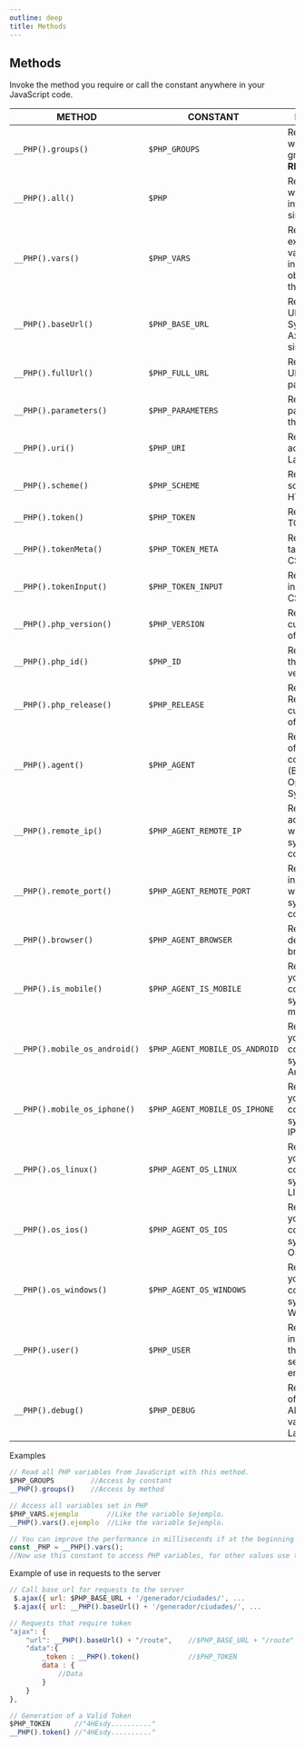 ```yaml
---
outline: deep
title: Methods
---
```


## Methods
Invoke the method you require or call the constant anywhere in your JavaScript code.

| METHOD | CONSTANT | DESCRIPTION |
| ------ | ------ | ------ |
| `__PHP().groups()` | `$PHP_GROUPS` | Return a object with variables groups available **RECOMMENDED**. |
| `__PHP().all()` | `$PHP` | Returns an object with all the information at a single level. |
| `__PHP().vars()` | `$PHP_VARS` | Returns exclusively variables defined in PHP in an object, omitting the others. |
| `__PHP().baseUrl()` | `$PHP_BASE_URL` | Returns the base URL of the System for Ajax, Axios, Fetch or similar requests. |
| `__PHP().fullUrl()` | `$PHP_FULL_URL` | Returns the full URL with its parameters. |
| `__PHP().parameters()` | `$PHP_PARAMETERS` | Returns the parameters of the URL. |
| `__PHP().uri()` | `$PHP_URI` | Returns the URI according to the Laravel Routes. |
| `__PHP().scheme()` | `$PHP_SCHEME` | Returns the scheme in use HTTP or HTTPS. |
| `__PHP().token()` | `$PHP_TOKEN` | Returns a CSRF TOKEN. |
| `__PHP().tokenMeta()` | `$PHP_TOKEN_META` | Returns a meta tag with the CSRF TOKEN. |
| `__PHP().tokenInput()` | `$PHP_TOKEN_INPUT` | Returns a hidden input with the CSRF TOKEN. |
| `__PHP().php_version()` | `$PHP_VERSION` | Returns the current version of PHP. |
| `__PHP().php_id()` | `$PHP_ID` | Returns the ID of the current version of PHP. |
| `__PHP().php_release()` | `$PHP_RELEASE` | Returns the Release of the current version of PHP. |
| `__PHP().agent()` | `$PHP_AGENT` | Returns the value of the Agent in connection. (Browser, device, Operating System, etc). |
| `__PHP().remote_ip()` | `$PHP_AGENT_REMOTE_IP` | Returns the IP address from where the system is being consumed. |
| `__PHP().remote_port()` | `$PHP_AGENT_REMOTE_PORT` | Returns the port in use from where the system is being consumed. |
| `__PHP().browser()` | `$PHP_AGENT_BROWSER` | Returns the details of the browser in use. |
| `__PHP().is_mobile()` | `$PHP_AGENT_IS_MOBILE` | Returns TRUE if you are connected to the system from a mobile device. |
| `__PHP().mobile_os_android()` | `$PHP_AGENT_MOBILE_OS_ANDROID` | Returns TRUE if you are connected to the system from an Android. |
| `__PHP().mobile_os_iphone()` | `$PHP_AGENT_MOBILE_OS_IPHONE` | Returns TRUE if you are connected to the system from an IPHONE. |
| `__PHP().os_linux()` | `$PHP_AGENT_OS_LINUX` | Returns TRUE if you are connected to the system from a LINUX OS. |
| `__PHP().os_ios()` | `$PHP_AGENT_OS_IOS` | Returns TRUE if you are connected to the system from an OS IOS MAC. |
| `__PHP().os_windows()` | `$PHP_AGENT_OS_WINDOWS` | Returns TRUE if you are connected to the system from Windows. |
| `__PHP().user()` | `$PHP_USER` | Returns the information of the user in session with the encrypted ID. |
| `__PHP().debug()` | `$PHP_DEBUG` | Returns the state of the APP_DEBUG variable from the Laravel ENV. |

Examples
```javascript
// Read all PHP variables from JavaScript with this method.
$PHP_GROUPS         //Access by constant
__PHP().groups()    //Access by method

// Access all variables set in PHP
$PHP_VARS.ejemplo       //Like the variable $ejemplo.
__PHP().vars().ejemplo  //Like the variable $ejemplo.

// You can improve the performance in milliseconds if at the beginning of the script where you will use the PHP variables you save the data in a constant, as shown below
const _PHP = __PHP().vars(); 
//Now use this constant to access PHP variables, for other values ​​use the corresponding method provided by the library
```
Example of use in requests to the server
```javascript
// Call base url for requests to the server
 $.ajax({ url: $PHP_BASE_URL + '/generador/ciudades/', ...
 $.ajax({ url: __PHP().baseUrl() + '/generador/ciudades/', ...

// Requests that require token
"ajax": {
    "url": __PHP().baseUrl() + "/route",    //$PHP_BASE_URL + "/route"
    "data":{
        _token : __PHP().token()            //$PHP_TOKEN 
        data : {
            //Data
        }
    }
},

// Generation of a Valid Token
$PHP_TOKEN      //"4HEsdy.........."
__PHP().token() //"4HEsdy.........."
```